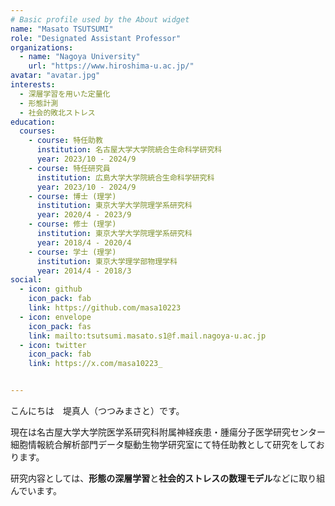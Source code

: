 ```yaml
---
# Basic profile used by the About widget
name: "Masato TSUTSUMI"
role: "Designated Assistant Professor"
organizations:
  - name: "Nagoya University"
    url: "https://www.hiroshima-u.ac.jp/"
avatar: "avatar.jpg"
interests:
  - 深層学習を用いた定量化
  - 形態計測
  - 社会的敗北ストレス
education:
  courses:
    - course: 特任助教
      institution: 名古屋大学大学院統合生命科学研究科 
      year: 2023/10 - 2024/9
    - course: 特任研究員
      institution: 広島大学大学院統合生命科学研究科 
      year: 2023/10 - 2024/9
    - course: 博士 (理学)
      institution: 東京大学大学院理学系研究科 
      year: 2020/4 - 2023/9
    - course: 修士 (理学)
      institution: 東京大学大学院理学系研究科 
      year: 2018/4 - 2020/4
    - course: 学士 (理学)
      institution: 東京大学理学部物理学科 
      year: 2014/4 - 2018/3
social:
  - icon: github
    icon_pack: fab
    link: https://github.com/masa10223
  - icon: envelope
    icon_pack: fas
    link: mailto:tsutsumi.masato.s1@f.mail.nagoya-u.ac.jp
  - icon: twitter
    icon_pack: fab
    link: https://x.com/masa10223_


---
```


こんにちは　堤真人（つつみまさと）です。

現在は名古屋大学大学院医学系研究科附属神経疾患・腫瘍分子医学研究センター 細胞情報統合解析部門データ駆動生物学研究室にて特任助教として研究をしております。

研究内容としては、**形態の深層学習**と**社会的ストレスの数理モデル**などに取り組んでいます。
